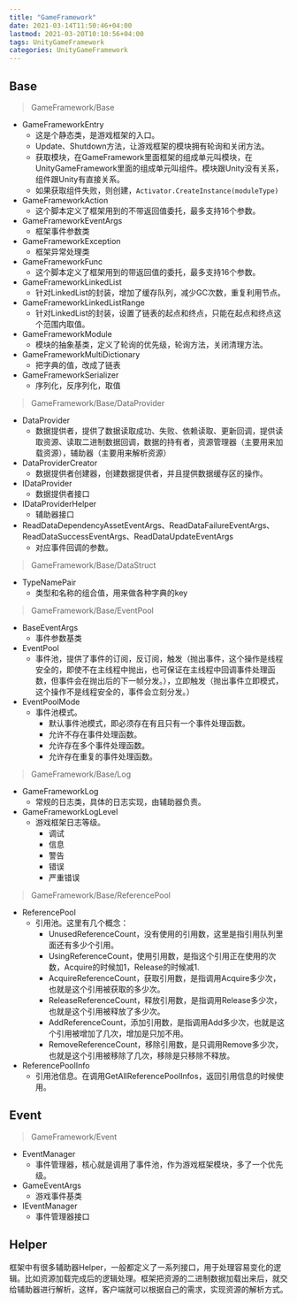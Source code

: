 ```yaml
---
title: "GameFramework"
date: 2021-03-14T11:50:46+04:00
lastmod: 2021-03-20T10:10:56+04:00
tags: UnityGameFramework
categories: UnityGameFramework
---
```




## Base

> GameFramework/Base

- GameFrameworkEntry
  - 这是个静态类，是游戏框架的入口。
  - Update、Shutdown方法，让游戏框架的模块拥有轮询和关闭方法。
  - 获取模块，在GameFramework里面框架的组成单元叫模块，在UnityGameFramework里面的组成单元叫组件。模块跟Unity没有关系，组件跟Unity有直接关系。
  - 如果获取组件失败，则创建，`Activator.CreateInstance(moduleType)`
- GameFrameworkAction
  - 这个脚本定义了框架用到的不带返回值委托，最多支持16个参数。
- GameFrameworkEventArgs
  - 框架事件参数类
- GameFrameworkException
  - 框架异常处理类
- GameFrameworkFunc
  - 这个脚本定义了框架用到的带返回值的委托，最多支持16个参数。
- GameFrameworkLinkedList
  - 针对LinkedList的封装，增加了缓存队列，减少GC次数，重复利用节点。
- GameFrameworkLinkedListRange
  - 针对LinkedList的封装，设置了链表的起点和终点，只能在起点和终点这个范围内取值。
- GameFrameworkModule
  - 模块的抽象基类，定义了轮询的优先级，轮询方法，关闭清理方法。
- GameFrameworkMultiDictionary
  - 把字典的值，改成了链表
- GameFrameworkSerializer
  - 序列化，反序列化，取值

> GameFramework/Base/DataProvider

- DataProvider
  - 数据提供者，提供了数据读取成功、失败、依赖读取、更新回调，提供读取资源、读取二进制数据回调，数据的持有者，资源管理器（主要用来加载资源），辅助器（主要用来解析资源）
- DataProviderCreator
  - 数据提供者创建器，创建数据提供者，并且提供数据缓存区的操作。
- IDataProvider
  - 数据提供者接口
- IDataProviderHelper
  - 辅助器接口
- ReadDataDependencyAssetEventArgs、ReadDataFailureEventArgs、ReadDataSuccessEventArgs、ReadDataUpdateEventArgs
  - 对应事件回调的参数。

> GameFramework/Base/DataStruct

- TypeNamePair
  - 类型和名称的组合值，用来做各种字典的key

> GameFramework/Base/EventPool

- BaseEventArgs
  - 事件参数基类
- EventPool
  - 事件池，提供了事件的订阅，反订阅，触发（抛出事件，这个操作是线程安全的，即使不在主线程中抛出，也可保证在主线程中回调事件处理函数，但事件会在抛出后的下一帧分发。），立即触发（抛出事件立即模式，这个操作不是线程安全的，事件会立刻分发。）
- EventPoolMode
  - 事件池模式。
    - 默认事件池模式，即必须存在有且只有一个事件处理函数。
    - 允许不存在事件处理函数。
    - 允许存在多个事件处理函数。
    - 允许存在重复的事件处理函数。

> GameFramework/Base/Log

- GameFrameworkLog
  - 常规的日志类，具体的日志实现，由辅助器负责。
- GameFrameworkLogLevel
  - 游戏框架日志等级。
    - 调试
    - 信息
    - 警告
    - 错误
    - 严重错误

> GameFramework/Base/ReferencePool

- ReferencePool
  - 引用池。这里有几个概念：
    - UnusedReferenceCount，没有使用的引用数，这里是指引用队列里面还有多少个引用。
    - UsingReferenceCount，使用引用数，是指这个引用正在使用的次数，Acquire的时候加1，Release的时候减1.
    - AcquireReferenceCount，获取引用数，是指调用Acquire多少次，也就是这个引用被获取的多少次。
    - ReleaseReferenceCount，释放引用数，是指调用Release多少次，也就是这个引用被释放了多少次。
    - AddReferenceCount，添加引用数，是指调用Add多少次，也就是这个引用被增加了几次，增加是只加不用。
    - RemoveReferenceCount，移除引用数，是只调用Remove多少次，也就是这个引用被移除了几次，移除是只移除不释放。
- ReferencePoolInfo
  - 引用池信息。在调用GetAllReferencePoolInfos，返回引用信息的时候使用。

## Event

> GameFramework/Event

- EventManager
  - 事件管理器，核心就是调用了事件池，作为游戏框架模块，多了一个优先级。
- GameEventArgs
  - 游戏事件基类
- IEventManager
  - 事件管理器接口

## Helper

框架中有很多辅助器Helper，一般都定义了一系列接口，用于处理容易变化的逻辑。比如资源加载完成后的逻辑处理。框架把资源的二进制数据加载出来后，就交给辅助器进行解析，这样，客户端就可以根据自己的需求，实现资源的解析方式。

